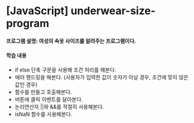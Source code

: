 # [JavaScript] underwear-size-program

#### 프로그램 설명: 여성의 속옷 사이즈를 알려주는 프로그램이다. 


#### 학습 내용
- if else 단축 구문을 사용해 조건 처리를 해본다.
- 에러 핸드링을 해본다. (사용자가 입력한 값이 숫자가 아닐 경우, 조건에 맞지 않은 값인 경우)
- 함수를 만들고 호출해본다. 
- 버튼에 클릭 이벤트를 달아본다. 
- 논리연산자 ||와 &&를 적절히 사용해본다.
- isNaN 함수를 사용해본다.
